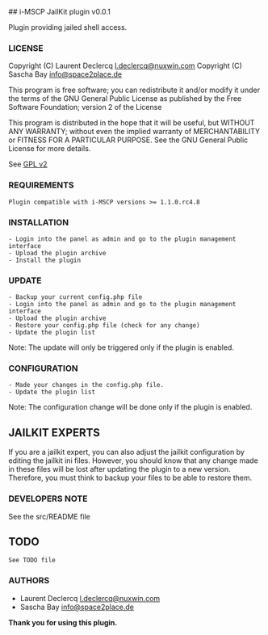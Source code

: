 ## i-MSCP JailKit plugin v0.0.1

Plugin providing jailed shell access.

### LICENSE

Copyright (C) Laurent Declercq <l.declercq@nuxwin.com>
Copyright (C) Sascha Bay <info@space2place.de>

This program is free software; you can redistribute it and/or modify
it under the terms of the GNU General Public License as published by
the Free Software Foundation; version 2 of the License

This program is distributed in the hope that it will be useful,
but WITHOUT ANY WARRANTY; without even the implied warranty of
MERCHANTABILITY or FITNESS FOR A PARTICULAR PURPOSE.  See the
GNU General Public License for more details.

See [GPL v2](http://www.gnu.org/licenses/gpl-2.0.html "GPL v2")

### REQUIREMENTS

	Plugin compatible with i-MSCP versions >= 1.1.0.rc4.8

### INSTALLATION

	- Login into the panel as admin and go to the plugin management interface
	- Upload the plugin archive
	- Install the plugin

### UPDATE

	- Backup your current config.php file
	- Login into the panel as admin and go to the plugin management interface
	- Upload the plugin archive
	- Restore your config.php file (check for any change)
	- Update the plugin list

Note: The update will only be triggered only if the plugin is enabled.

### CONFIGURATION

	- Made your changes in the config.php file.
	- Update the plugin list

 Note: The configuration change will be done only if the plugin is enabled.

## JAILKIT EXPERTS

 If you are a jailkit expert, you can also adjust the jailkit configuration by
editing the jailkit ini files. However, you should know that any change made in
these files will be lost after updating the plugin to a new version. Therefore,
you must think to backup your files to be able to restore them.

### DEVELOPERS NOTE

 See the src/README file

## TODO

	See TODO file

### AUTHORS

 * Laurent Declercq <l.declercq@nuxwin.com>
 * Sascha Bay <info@space2place.de>

**Thank you for using this plugin.**
